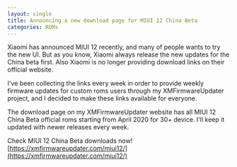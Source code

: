 ```yaml
---
layout: single
title: Announcing a new download page for MIUI 12 China Beta
categories: ROMs
---
```


Xiaomi has announced MIUI 12 recently, and many of people wants to try the new UI. But as you know, Xiaomi always release the new updates for the China beta first. Also Xiaomi is no longer providing download links on their official website.

I've been collecting the links every week in order to provide weekly firmware updates for custom roms users through my XMFirmwareUpdater project, and I decided to make these links available for everyone.

The download page on my XMFirmwareUpdater website has all MIUI 12 China Beta official roms starting from April 2020 for 30+ device. I'll keep it updated with newer releases every week.

Check MIUI 12 China Beta downloads now! [https://xmfirmwareupdater.com/miui12/](https://xmfirmwareupdater.com/miui12/)
